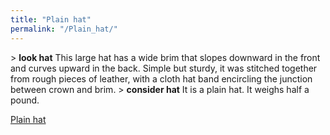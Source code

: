 ```yaml
---
title: "Plain hat"
permalink: "/Plain_hat/"
---
```


\> **look hat**
This large hat has a wide brim that slopes downward in the front and
curves
upward in the back. Simple but sturdy, it was stitched together from
rough
pieces of leather, with a cloth hat band encircling the junction
between
crown and brim.
\> **consider hat**
It is a plain hat.
It weighs half a pound.

[Plain hat](Category:_Cloth_equipment "wikilink")